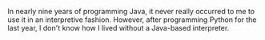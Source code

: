 In nearly nine years of programming Java, it never really occurred
to me to use it in an interpretive fashion. However, after
programming Python for the last year, I don't know how I lived
without a Java-based interpreter.
